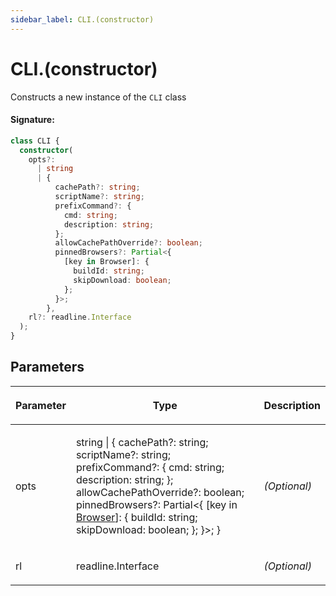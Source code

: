 ```yaml
---
sidebar_label: CLI.(constructor)
---
```


# CLI.(constructor)

Constructs a new instance of the `CLI` class

#### Signature:

```typescript
class CLI {
  constructor(
    opts?:
      | string
      | {
          cachePath?: string;
          scriptName?: string;
          prefixCommand?: {
            cmd: string;
            description: string;
          };
          allowCachePathOverride?: boolean;
          pinnedBrowsers?: Partial<{
            [key in Browser]: {
              buildId: string;
              skipDownload: boolean;
            };
          }>;
        },
    rl?: readline.Interface
  );
}
```

## Parameters

<table><thead><tr><th>

Parameter

</th><th>

Type

</th><th>

Description

</th></tr></thead>
<tbody><tr><td>

opts

</td><td>

string \| &#123; cachePath?: string; scriptName?: string; prefixCommand?: &#123; cmd: string; description: string; &#125;; allowCachePathOverride?: boolean; pinnedBrowsers?: Partial&lt;&#123; \[key in [Browser](./browsers.browser.md)\]: &#123; buildId: string; skipDownload: boolean; &#125;; &#125;&gt;; &#125;

</td><td>

_(Optional)_

</td></tr>
<tr><td>

rl

</td><td>

readline.Interface

</td><td>

_(Optional)_

</td></tr>
</tbody></table>
